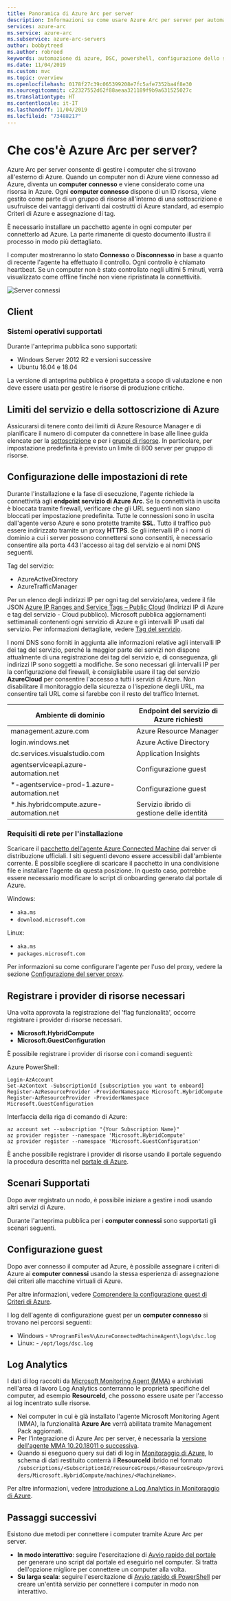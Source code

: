 ```yaml
---
title: Panoramica di Azure Arc per server
description: Informazioni su come usare Azure Arc per server per automatizzare il ciclo di vita dell'infrastruttura e delle applicazioni.
services: azure-arc
ms.service: azure-arc
ms.subservice: azure-arc-servers
author: bobbytreed
ms.author: robreed
keywords: automazione di azure, DSC, powershell, configurazione dello stato desiderato, gestione aggiornamenti, rilevamento modifiche, inventario, runbook, python, grafico, ibrido
ms.date: 11/04/2019
ms.custom: mvc
ms.topic: overview
ms.openlocfilehash: 0178f27c39c065399208e7fc5afe7352ba4f8e30
ms.sourcegitcommit: c22327552d62f88aeaa321189f9b9a631525027c
ms.translationtype: HT
ms.contentlocale: it-IT
ms.lasthandoff: 11/04/2019
ms.locfileid: "73488217"
---
```

# <a name="what-is-azure-arc-for-servers"></a>Che cos'è Azure Arc per server?

Azure Arc per server consente di gestire i computer che si trovano all'esterno di Azure.
Quando un computer non di Azure viene connesso ad Azure, diventa un **computer connesso** e viene considerato come una risorsa in Azure. Ogni **computer connesso** dispone di un ID risorsa, viene gestito come parte di un gruppo di risorse all'interno di una sottoscrizione e usufruisce dei vantaggi derivanti dai costrutti di Azure standard, ad esempio Criteri di Azure e assegnazione di tag.

È necessario installare un pacchetto agente in ogni computer per connetterlo ad Azure. La parte rimanente di questo documento illustra il processo in modo più dettagliato.

I computer mostreranno lo stato **Connesso** o **Disconnesso** in base a quanto di recente l'agente ha effettuato il controllo. Ogni controllo è chiamato heartbeat. Se un computer non è stato controllato negli ultimi 5 minuti, verrà visualizzato come offline finché non viene ripristinata la connettività.  <!-- For more information on troubleshooting agent connectivity, see [Troubleshooting Azure Arc for servers](troubleshoot/arc-for-servers.md). -->

![Server connessi](./media/overview/arc-for-servers-onboarded-servers.png)

## <a name="clients"></a>Client

### <a name="supported-operating-systems"></a>Sistemi operativi supportati

Durante l'anteprima pubblica sono supportati:

- Windows Server 2012 R2 e versioni successive
- Ubuntu 16.04 e 18.04

La versione di anteprima pubblica è progettata a scopo di valutazione e non deve essere usata per gestire le risorse di produzione critiche.

## <a name="azure-subscription-and-service-limits"></a>Limiti del servizio e della sottoscrizione di Azure

Assicurarsi di tenere conto dei limiti di Azure Resource Manager e di pianificare il numero di computer da connettere in base alle linee guida elencate per la [sottoscrizione](../../azure-subscription-service-limits.md#subscription-limits---azure-resource-manager) e per i [gruppi di risorse](../../azure-subscription-service-limits.md#resource-group-limits). In particolare, per impostazione predefinita è previsto un limite di 800 server per gruppo di risorse.

## <a name="networking-configuration"></a>Configurazione delle impostazioni di rete

Durante l'installazione e la fase di esecuzione, l'agente richiede la connettività agli **endpoint servizio di Azure Arc**. Se la connettività in uscita è bloccata tramite firewall, verificare che gli URL seguenti non siano bloccati per impostazione predefinita. Tutte le connessioni sono in uscita dall'agente verso Azure e sono protette tramite **SSL**. Tutto il traffico può essere indirizzato tramite un proxy **HTTPS**. Se gli intervalli IP o i nomi di dominio a cui i server possono connettersi sono consentiti, è necessario consentire alla porta 443 l'accesso ai tag del servizio e ai nomi DNS seguenti.

Tag del servizio:

* AzureActiveDirectory
* AzureTrafficManager

Per un elenco degli indirizzi IP per ogni tag del servizio/area, vedere il file JSON [Azure IP Ranges and Service Tags – Public Cloud](https://www.microsoft.com/download/details.aspx?id=56519) (Indirizzi IP di Azure e tag del servizio - Cloud pubblico). Microsoft pubblica aggiornamenti settimanali contenenti ogni servizio di Azure e gli intervalli IP usati dal servizio. Per informazioni dettagliate, vedere [Tag del servizio](https://docs.microsoft.com/azure/virtual-network/security-overview#service-tags).

I nomi DNS sono forniti in aggiunta alle informazioni relative agli intervalli IP dei tag del servizio, perché la maggior parte dei servizi non dispone attualmente di una registrazione dei tag del servizio e, di conseguenza, gli indirizzi IP sono soggetti a modifiche. Se sono necessari gli intervalli IP per la configurazione del firewall, è consigliabile usare il tag del servizio **AzureCloud** per consentire l'accesso a tutti i servizi di Azure. Non disabilitare il monitoraggio della sicurezza o l'ispezione degli URL, ma consentire tali URL come si farebbe con il resto del traffico Internet.

| Ambiente di dominio | Endpoint del servizio di Azure richiesti |
|---------|---------|
|management.azure.com|Azure Resource Manager|
|login.windows.net|Azure Active Directory|
|dc.services.visualstudio.com|Application Insights|
|agentserviceapi.azure-automation.net|Configurazione guest|
|*-agentservice-prod-1.azure-automation.net|Configurazione guest|
|*.his.hybridcompute.azure-automation.net|Servizio ibrido di gestione delle identità|

### <a name="installation-network-requirements"></a>Requisiti di rete per l'installazione

Scaricare il [pacchetto dell'agente Azure Connected Machine](https://aka.ms/AzureConnectedMachineAgent) dai server di distribuzione ufficiali. I siti seguenti devono essere accessibili dall'ambiente corrente. È possibile scegliere di scaricare il pacchetto in una condivisione file e installare l'agente da questa posizione. In questo caso, potrebbe essere necessario modificare lo script di onboarding generato dal portale di Azure.

Windows:

* `aka.ms`
* `download.microsoft.com`

Linux:

* `aka.ms`
* `packages.microsoft.com`

Per informazioni su come configurare l'agente per l'uso del proxy, vedere la sezione [Configurazione del server proxy](quickstart-onboard-powershell.md#proxy-server-configuration).

## <a name="register-the-required-resource-providers"></a>Registrare i provider di risorse necessari

Una volta approvata la registrazione del 'flag funzionalità', occorre registrare i provider di risorse necessari.

* **Microsoft.HybridCompute**
* **Microsoft.GuestConfiguration**

È possibile registrare i provider di risorse con i comandi seguenti:

Azure PowerShell:

```azurepowershell-interactive
Login-AzAccount
Set-AzContext -SubscriptionId [subscription you want to onboard]
Register-AzResourceProvider -ProviderNamespace Microsoft.HybridCompute
Register-AzResourceProvider -ProviderNamespace Microsoft.GuestConfiguration
```

Interfaccia della riga di comando di Azure:

```azurecli-interactive
az account set --subscription "{Your Subscription Name}"
az provider register --namespace 'Microsoft.HybridCompute'
az provider register --namespace 'Microsoft.GuestConfiguration'
```

È anche possibile registrare i provider di risorse usando il portale seguendo la procedura descritta nel [portale di Azure](../../azure-resource-manager/resource-manager-supported-services.md#azure-portal).

## <a name="supported-scenarios"></a>Scenari Supportati

Dopo aver registrato un nodo, è possibile iniziare a gestire i nodi usando altri servizi di Azure.

Durante l'anteprima pubblica per i **computer connessi** sono supportati gli scenari seguenti.

## <a name="guest-configuration"></a>Configurazione guest

Dopo aver connesso il computer ad Azure, è possibile assegnare i criteri di Azure ai **computer connessi** usando la stessa esperienza di assegnazione dei criteri alle macchine virtuali di Azure.

Per altre informazioni, vedere [Comprendere la configurazione guest di Criteri di Azure](../../governance/policy/concepts/guest-configuration.md).

I log dell'agente di configurazione guest per un **computer connesso** si trovano nei percorsi seguenti:

* Windows - `%ProgramFiles%\AzureConnectedMachineAgent\logs\dsc.log`
* Linux: - `/opt/logs/dsc.log`

## <a name="log-analytics"></a>Log Analytics

I dati di log raccolti da [Microsoft Monitoring Agent (MMA)](https://docs.microsoft.com/azure/azure-monitor/log-query/log-query-overview) e archiviati nell'area di lavoro Log Analytics conterranno le proprietà specifiche del computer, ad esempio **ResourceId**, che possono essere usate per l'accesso ai log incentrato sulle risorse.

- Nei computer in cui è già installato l'agente Microsoft Monitoring Agent (MMA), la funzionalità **Azure Arc** verrà abilitata tramite Management Pack aggiornati.
- Per l'integrazione di Azure Arc per server, è necessaria la [versione dell'agente MMA 10.20.18011 o successiva](https://docs.microsoft.com/azure/virtual-machines/extensions/oms-windows#agent-and-vm-extension-version).
- Quando si eseguono query sui dati di log in [Monitoraggio di Azure](https://docs.microsoft.com/azure/azure-monitor/log-query/log-query-overview#log-queries), lo schema di dati restituito conterrà il **ResourceId** ibrido nel formato `/subscriptions/<SubscriptionId/resourceGroups/<ResourceGroup>/providers/Microsoft.HybridCompute/machines/<MachineName>`.

Per altre informazioni, vedere [Introduzione a Log Analytics in Monitoraggio di Azure](https://docs.microsoft.com/azure/azure-monitor/log-query/get-started-portal).

<!-- MMA agent version 10.20.18011 and later -->

## <a name="next-steps"></a>Passaggi successivi

Esistono due metodi per connettere i computer tramite Azure Arc per server.

* **In modo interattivo**: seguire l'esercitazione di [Avvio rapido del portale](quickstart-onboard-portal.md) per generare uno script dal portale ed eseguirlo nel computer. Si tratta dell'opzione migliore per connettere un computer alla volta.
* **Su larga scala**: seguire l'esercitazione di [Avvio rapido di PowerShell](quickstart-onboard-powershell.md) per creare un'entità servizio per connettere i computer in modo non interattivo.
